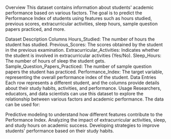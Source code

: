 Overview
This dataset contains information about students' academic performance based on various factors. The goal is to predict the Performance Index of students using features such as hours studied, previous scores, extracurricular activities, sleep hours, sample question papers practiced, and more.

Dataset Description
Columns
Hours_Studied: The number of hours the student has studied.
Previous_Scores: The scores obtained by the student in the previous examination.
Extracurricular_Activities: Indicates whether the student is involved in extracurricular activities (Yes/No).
Sleep_Hours: The number of hours of sleep the student gets.
Sample_Question_Papers_Practiced: The number of sample question papers the student has practiced.
Performance_Index: The target variable, representing the overall performance index of the student.
Data Entries
Each row represents a different student, and the columns provide details about their study habits, activities, and performance.
Usage
Researchers, educators, and data scientists can use this dataset to explore the relationship between various factors and academic performance. The data can be used for:

Predictive modeling to understand how different features contribute to the Performance Index.
Analyzing the impact of extracurricular activities, sleep, and study hours on academic success.
Developing strategies to improve students' performance based on their study habits.
